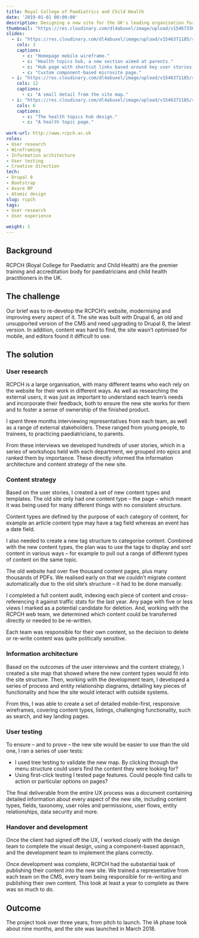 ```yaml
---
title: Royal College of Paediatrics and Child Health
date: '2019-01-01 00:00:00'
description: Designing a new site for the UK's leading organisation for paediatricians and child health.
thumbnail: "https://res.cloudinary.com/dl4abuxel/image/upload/v1546733610/rcpch.jpg"
slides:
  - i: "https://res.cloudinary.com/dl4abuxel/image/upload/v1546371185/rcpch1.jpg"
    cols: 3
    captions:
      - c: "Homepage mobile wireframe."
      - c: "Health topics hub, a new section aimed at parents."
      - c: "Hub page with shortcut links based around key user stories."
      - c: "Custom component-based microsite page."
  - i: "https://res.cloudinary.com/dl4abuxel/image/upload/v1546371185/rcpch2.jpg"
    cols: 12
    captions:
      - c: "A small detail from the site map."
  - i: "https://res.cloudinary.com/dl4abuxel/image/upload/v1546371185/rcpch3.jpg"
    cols: 6
    captions:
      - c: "The health topics hub design."
      - c: "A health topic page."
 
work-url: http://www.rcpch.ac.uk
roles:
- User research
- Wireframing
- Information architecture
- User testing
- Creative direction
tech:
- Drupal 8
- Bootstrap
- Axure RP
- Atomic design
slug: rcpch
tags:
- User research
- User experience 

weight: 1
---
```


## Background
RCPCH (Royal College for Paediatric and Child Health) are the premier training and accreditation body for paediatricians and child health practitioners in the UK. 

## The challenge
Our brief was to re-develop the RCPCH’s website, modernising and improving every aspect of it. The site was built with Drupal 6, an old and unsupported version of the CMS and need upgrading to Drupal 8, the latest version. In addition, content was hard to find, the site wasn’t optimised for mobile, and editors found it difficult to use.

## The solution
### User research
RCPCH is a large organisation, with many different teams who each rely on the website for their work in different ways. As well as researching the external users, it was just as important to understand each team’s needs and incorporate their feedback, both to ensure the new site works for them and to foster a sense of ownership of the finished product.

I spent three months interviewing representatives from each team, as well as a range of external stakeholders. These ranged from young people, to trainees, to practicing paediatricians, to parents.

From these interviews we developed hundreds of user stories, which in a series of workshops held with each department, we grouped into epics and ranked them by importance. These directly informed the information architecture and content strategy of the new site.

### Content strategy
Based on the user stories, I created a set of new content types and templates. The old site only had one content type – the page – which meant it was being used for many different things with no consistent structure.

Content types are defined by the purpose of each category of content, for example an article content type may have a tag field whereas an event has a date field.

I also needed to create a new tag structure to categorise content. Combined with the new content types, the plan was to use the tags to display and sort content in various ways – for example to pull out a range of different types of content on the same topic.

The old website had over five thousand content pages, plus many thousands of PDFs. We realised early on that we couldn’t migrate content automatically  due to the old site’s structure – it had to be done manually. 

I completed a full content audit, indexing each piece of content and cross-referencing it against traffic stats for the last year. Any page with five or less views I marked as a potential candidate for deletion. And, working with the RCPCH web team, we determined which content could be transferred directly or needed to be re-written. 

Each team was responsible for their own content, so the decision to delete or re-write content was quite politically sensitive.

### Information architecture

Based on the outcomes of the user interviews and the content strategy, I created a site map that showed where the new content types would fit into the site structure. Then, working with the development team, I developed a series of process and entity relationship diagrams, detailing key pieces of functionality and how the site would interact with outside systems.

From this, I was able to create a set of detailed mobile-first, responsive wireframes, covering content types, listings, challenging functionality, such as search, and key landing pages. 

### User testing
To ensure – and to prove – the new site would be easier to use than the old one, I ran a series of user tests:
* I used tree testing to validate the new map. By clicking through the menu structure could users find the content they were looking for?
* Using first-click testing I tested page features. Could people find calls to action or particular options on pages?

The final deliverable from the entire UX process was a document containing detailed information about every aspect of the new site, including content types, fields, taxonomy, user roles and permissions, user flows, entity relationships, data security and more. 

### Handover and development
Once the client had signed off the UX, I worked closely with the design team to complete the visual design, using a component-based approach, and the development team to implement the plans correctly.

Once development was complete, RCPCH had the substantial task  of publishing their content into the new site. We trained a representative from each team on the CMS, every team being responsible for re-writing and publishing their own content. This took at least a year to complete as there was so much to do.

## Outcome
The project took over three years, from pitch to launch. The IA phase took about nine months, and the site was launched in March 2018.

